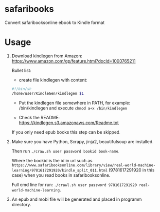 # safaribooks
Convert safaribooksonline ebook to Kindle format

# Usage

1. Download kindlegen from Amazon: https://www.amazon.com/gp/feature.html?docId=1000765211 
   
   Bullet list:
     * create file kindlegen with content:
     
     ```bash
     #!/bin/sh
     /home/user/KindleGen/kindlegen $1
     ```

     * Put the kindlegen file somewhere in PATH, for example: /bin/kindlegen and execute `chmod a+x /bin/kindlegen`

     * Check the README: https://kindlegen.s3.amazonaws.com/Readme.txt
    
   If you only need epub books this step can be skipped.

2. Make sure you have Python, Scrapy, jinja2, beautifulsoup are installed.
   
   Then run `./craw.sh user password bookid book-name`.
   
   Where the bookid is the id in url such as `https://www.safaribooksonline.com/library/view/real-world-machine-learning/9781617291920/kindle_split_011.html` (9781617291920 in this case) when you read books in safaribooksonline.
   
   Full cmd line for run: `./crawl.sh user password 9781617291920 real-world-machine-learning`.

3. An epub and mobi file will be generated and placed in programm directory.
   

